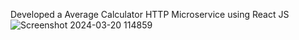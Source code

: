 Developed a Average Calculator HTTP Microservice using React JS
![Screenshot 2024-03-20 114859](https://github.com/kishor-07/7376212CT128/assets/114011165/fc335d3c-e746-4c92-9f83-60ed236b2f97)
